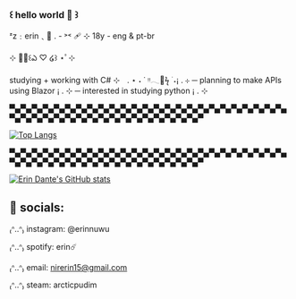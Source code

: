 ### ꒰ hello world 🍄 ꒱

<!--
**voidnire/voidnire** is a ✨ _special_ ✨ repository because its `README.md` (this file) appears on your GitHub profile.

Here are some ideas to get you started:

- 🔭 I’m currently working on ...
- 🌱 I’m currently learning ...
- 👯 I’m looking to collaborate on ...
- 🤔 I’m looking for help with ...
- 💬 Ask me about ...
- 📫 How to reach me: ...
- 😄 Pronouns: ...
- ⚡ Fun fact: ...
-->

 ᶻz﹕erin﹑💭 . - ˃˂ 🩹 ⊹ 18y - eng & pt-br
 
⊹ ⋆ﾟ꒰ఎ ♡ ໒꒱ ⋆ﾟ⊹  

 studying + working with C# ⊹ㅤ. ⋆ ˖ ˙ ᵎᵎ𓂃🎨ϟ ࣪ ˖¡ . ⊹ 
 ─ planning to make APIs using Blazor ¡ . ⊹
 ─ interested in studying python ¡ . ⊹

▀▄▀▄▀▄▀▄▀▄▀▄▀▄▀▄▀▄▀▄▀▄▀▄▀▄▀▄▀▄▀▄▀▄▀▄▀▄▀▄▀▄▀▄▀▄▀▄▀▄▀▄▀▄▀▄▀▄▀▄▀▄▀▄▀▄▀▄▀▄▀▄▀▄▀▄▀▄▀▄▀▄▀▄▀

[![Top Langs](https://github-readme-stats.vercel.app/api/top-langs/?username=voidnire&layout=compact&theme=dracula)](https://github.com/voidnire/github-readme-stats)

▀▄▀▄▀▄▀▄▀▄▀▄▀▄▀▄▀▄▀▄▀▄▀▄▀▄▀▄▀▄▀▄▀▄▀▄▀▄▀▄▀▄▀▄▀▄▀▄▀▄▀▄▀▄▀▄▀▄▀▄▀▄▀▄▀▄▀▄▀▄▀▄▀▄▀▄▀▄▀▄▀▄▀▄▀

[![Erin Dante's GitHub stats](https://github-readme-stats.vercel.app/api?username=voidnire&theme=dracula)](https://github.com/voidnire/github-readme-stats)


 ## 💭 socials:
 
  ₍ᐢ‥ᐢ₎ instagram: @erinnuwu 
  
  
  ₍ᐢ‥ᐢ₎ spotify: erin☄️
  
  
  ₍ᐢ‥ᐢ₎ email: nirerin15@gmail.com
  
  
  ₍ᐢ‥ᐢ₎ steam: arcticpudim
